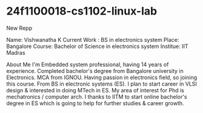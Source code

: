# 24f1100018-cs1102-linux-lab
New Repp

Name: Vishwanatha K
Current Work : BS in electronics system
Place: Bangalore
Course: Bachelor of Science in electronics system
Institue: IIT Madras

About Me
I'm Embedded system professional, having 14 years of experience.  Completed bachelor's degree from Bangalore university in Electronics. MCA from IGNOU. Having passion in electronics field, so joining this course. From BS in electronic systems (ES). I plan to start career in VLSI design & interested in doing MTech in ES. My area of interest for Phd is mechatronics / computer arch. I thanks to IITM to start online bachelor's degree in ES which is going to help for further studies & career growth.

